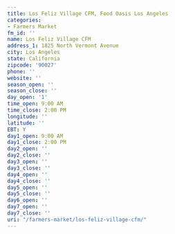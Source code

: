 ```yaml
---
title: Los Feliz Village CFM, Food Oasis Los Angeles
categories:
- Farmers Market
fm_id: ''
name: Los Feliz Village CFM
address_1: 1825 North Vermont Avenue
city: Los Angeles
state: California
zipcode: '90027'
phone: ''
website: ''
season_open: ''
season_close: ''
day_open: '1'
time_open: 9:00 AM
time_close: 2:00 PM
longitude: ''
latitude: ''
EBT: Y
day1_open: 9:00 AM
day1_close: 2:00 PM
day2_open: ''
day2_close: ''
day3_open: ''
day3_close: ''
day4_open: ''
day4_close: ''
day5_open: ''
day5_close: ''
day6_open: ''
day7_open: ''
day7_close: ''
uri: "/farmers-market/los-feliz-village-cfm/"
---
```


